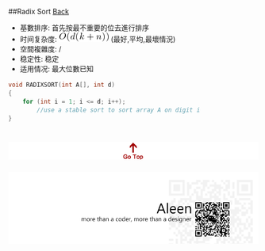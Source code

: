 ##Radix Sort [Back](./../Sort.md)
- 基數排序: 首先按最不重要的位去進行排序
- 时间复杂度: <img src="./odkn.png"> (最好,平均,最壞情況)
- 空間複雜度: /
- 稳定性: 稳定
- 适用情况: 最大位數已知

```c
void RADIXSORT(int A[], int d)
{
	for (int i = 1; i <= d; i++);
		//use a stable sort to sort array A on digit i
}
```

<a href="#" style="left:200px;"><img src="./../../../pic/gotop.png"></a>
=====
<a href="http://aleen42.github.io/" target="_blank" ><img src="./../../../pic/tail.gif"></a>
